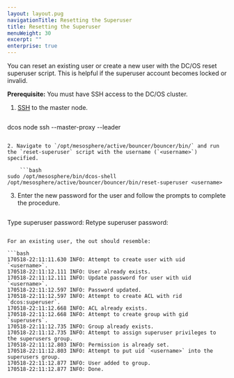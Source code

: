 ```yaml
---
layout: layout.pug
navigationTitle: Resetting the Superuser
title: Resetting the Superuser
menuWeight: 30
excerpt: ""
enterprise: true
---
```

You can reset an existing user or create a new user with the DC/OS reset superuser script. This is helpful if the superuser account becomes locked or invalid.

**Prerequisite:** You must have SSH access to the DC/OS cluster.

1. [SSH](/1.10/administering-clusters/sshcluster/) to the master node.
    
    ```bash
dcos node ssh --master-proxy --leader
```

2. Navigate to `/opt/mesosphere/active/bouncer/bouncer/bin/` and run the `reset-superuser` script with the username (`<username>`) specified.
    
    ```bash
sudo /opt/mesosphere/bin/dcos-shell /opt/mesosphere/active/bouncer/bouncer/bin/reset-superuser <username>
```

3. Enter the new password for the user and follow the prompts to complete the procedure.
    
    ```bash
Type superuser password: 
Retype superuser password: 
```

For an existing user, the out should resemble:

```bash
170518-22:11:11.630 INFO: Attempt to create user with uid `<username>`.
170518-22:11:12.111 INFO: User already exists.
170518-22:11:12.111 INFO: Update password for user with uid `<username>`.
170518-22:11:12.597 INFO: Password updated.
170518-22:11:12.597 INFO: Attempt to create ACL with rid `dcos:superuser`.
170518-22:11:12.668 INFO: ACL already exists.
170518-22:11:12.668 INFO: Attempt to create group with gid `superusers`.
170518-22:11:12.735 INFO: Group already exists.
170518-22:11:12.735 INFO: Attempt to assign superuser privileges to the superusers group.
170518-22:11:12.803 INFO: Permission is already set.
170518-22:11:12.803 INFO: Attempt to put uid `<username>` into the superusers group.
170518-22:11:12.877 INFO: User added to group.
170518-22:11:12.877 INFO: Done.
```